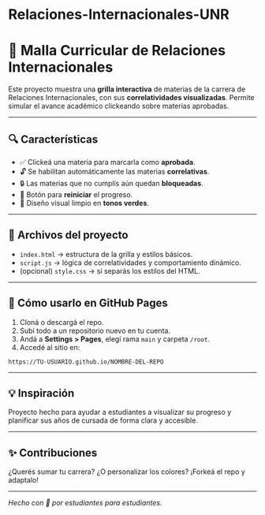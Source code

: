 # Relaciones-Internacionales-UNR
# 🧭 Malla Curricular de Relaciones Internacionales

Este proyecto muestra una **grilla interactiva** de materias de la carrera de Relaciones Internacionales, con sus **correlatividades visualizadas**. Permite simular el avance académico clickeando sobre materias aprobadas.

---

## 🔍 Características

- ✅ Clickeá una materia para marcarla como **aprobada**.
- 🔓 Se habilitan automáticamente las materias **correlativas**.
- 🔒 Las materias que no cumplís aún quedan **bloqueadas**.
- 🔄 Botón para **reiniciar** el progreso.
- 🎨 Diseño visual limpio en **tonos verdes**.

---

## 📁 Archivos del proyecto

- `index.html` → estructura de la grilla y estilos básicos.
- `script.js` → lógica de correlatividades y comportamiento dinámico.
- (opcional) `style.css` → si separás los estilos del HTML.

---

## 🚀 Cómo usarlo en GitHub Pages

1. Cloná o descargá el repo.
2. Subí todo a un repositorio nuevo en tu cuenta.
3. Andá a **Settings > Pages**, elegí rama `main` y carpeta `/root`.
4. Accedé al sitio en:

```
https://TU-USUARIO.github.io/NOMBRE-DEL-REPO
```

---

## 💡 Inspiración
Proyecto hecho para ayudar a estudiantes a visualizar su progreso y planificar sus años de cursada de forma clara y accesible.

---

## ✨ Contribuciones
¿Querés sumar tu carrera? ¿O personalizar los colores? ¡Forkeá el repo y adaptalo!

---

_Hecho con 💚 por estudiantes para estudiantes._
